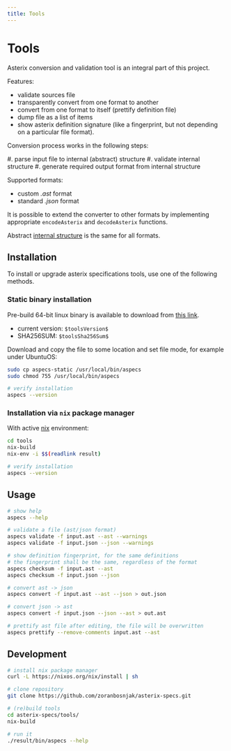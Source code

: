 ```yaml
---
title: Tools
---
```


# Tools

Asterix conversion and validation tool is an integral part of this project.

Features:

* validate sources file
* transparently convert from one format to another
* convert from one format to itself (prettify definition file)
* dump file as a list of items
* show asterix definition signature (like a fingerprint, but not
  depending on a particular file format).

Conversion process works in the following steps:

#. parse input file to internal (abstract) structure
#. validate internal structure
#. generate required output format from internal structure

Supported formats:

* custom *.ast* format
* standard *.json* format

It is possible to extend the converter to other formats
by implementing appropriate `encodeAsterix` and `decodeAsterix` functions.

Abstract [internal structure](/struct.html) is the same for all formats.

## Installation

To install or upgrade asterix specifications tools, use one of the
following methods.

### Static binary installation

Pre-build 64-bit linux binary is available to download from
[this link](/bin/aspecs-static).

- current version: `$toolsVersion$`
- SHA256SUM: `$toolsSha256Sum$`

Download and copy the file to some location and set
file mode, for example under UbuntuOS:

```bash
sudo cp aspecs-static /usr/local/bin/aspecs
sudo chmod 755 /usr/local/bin/aspecs

# verify installation
aspecs --version
```

### Installation via `nix` package manager

With active [nix](https://nixos.org/) environment:

```bash
cd tools
nix-build
nix-env -i $$(readlink result)

# verify installation
aspecs --version
```

## Usage

```bash
# show help
aspecs --help

# validate a file (ast/json format)
aspecs validate -f input.ast --ast --warnings
aspecs validate -f input.json --json --warnings

# show definition fingerprint, for the same definitions
# the fingerprint shall be the same, regardless of the format
aspecs checksum -f input.ast --ast
aspecs checksum -f input.json --json

# convert ast -> json
aspecs convert -f input.ast --ast --json > out.json

# convert json -> ast
aspecs convert -f input.json --json --ast > out.ast

# prettify ast file after editing, the file will be overwritten
aspecs prettify --remove-comments input.ast --ast
```

## Development

```bash
# install nix package manager
curl -L https://nixos.org/nix/install | sh

# clone repository
git clone https://github.com/zoranbosnjak/asterix-specs.git

# (re)build tools
cd asterix-specs/tools/
nix-build

# run it
./result/bin/aspecs --help
```

